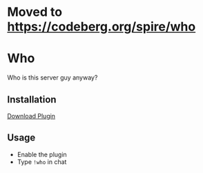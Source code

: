 # Moved to https://codeberg.org/spire/who

# Who

Who is this server guy anyway?

## Installation

[Download Plugin](https://github.com/spiretf/who/raw/main/plugin/who.smx)

## Usage

- Enable the plugin
- Type `!who` in chat
